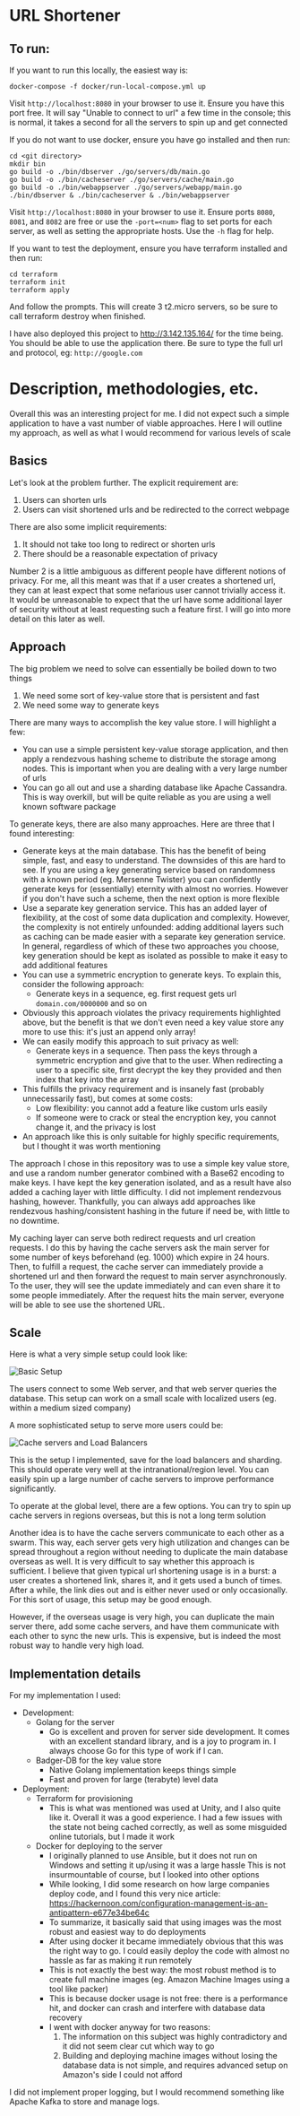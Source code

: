 # URL Shortener
## To run:
If you want to run this locally, the easiest way is:
```
docker-compose -f docker/run-local-compose.yml up
```
Visit `http://localhost:8080` in your browser to use it. Ensure you have this port free.
It will say "Unable to connect to url" a few time in the console; this is normal, it takes a second for all the
servers to spin up and get connected

If you do not want to use docker, ensure you have go installed and then run:
```
cd <git directory>
mkdir bin
go build -o ./bin/dbserver ./go/servers/db/main.go
go build -o ./bin/cacheserver ./go/servers/cache/main.go
go build -o ./bin/webappserver ./go/servers/webapp/main.go
./bin/dbserver & ./bin/cacheserver & ./bin/webappserver
```
Visit `http://localhost:8080` in your browser to use it.
Ensure ports `8080`, `8081`, and `8082` are free or use the `-port=<num>` flag to set ports for each server, as well as setting the appropriate hosts.
Use the `-h` flag for help.

If you want to test the deployment, ensure you have terraform installed and then run:
```
cd terraform
terraform init
terraform apply
```
And follow the prompts. This will create 3 t2.micro servers, so be sure to call terraform destroy when finished.

I have also deployed this project to http://3.142.135.164/ for the time being. You should be able to use the application there.
Be sure to type the full url and protocol, eg: `http://google.com`

# Description, methodologies, etc.
Overall this was an interesting project for me. I did not expect such a simple application to have a vast number of viable approaches.
Here I will outline my approach, as well as what I would recommend for various levels of scale

## Basics
Let's look at the problem further. The explicit requirement are:
1. Users can shorten urls
2. Users can visit shortened urls and be redirected to the correct webpage

There are also some implicit requirements:
1. It should not take too long to redirect or shorten urls
2. There should be a reasonable expectation of privacy
   
Number 2 is a little ambiguous as different people have different notions of privacy.
For me, all this meant was that if a user creates a shortened url, they can at least expect that some nefarious user cannot trivially access it.
It would be unreasonable to expect that the url have some additional layer of security without at least requesting such a feature first.
I will go into more detail on this later as well.

## Approach
The big problem we need to solve can essentially be boiled down to two things
1. We need some sort of key-value store that is persistent and fast
2. We need some way to generate keys

There are many ways to accomplish the key value store. I will highlight a few:
- You can use a simple persistent key-value storage application, and then apply a rendezvous hashing scheme to distribute the storage among nodes.
  This is important when you are dealing with a very large number of urls
- You can go all out and use a sharding database like Apache Cassandra. This is way overkill, but will be quite reliable as you are using a well known software package

To generate keys, there are also many approaches. Here are three that I found interesting:
- Generate keys at the main database. This has the benefit of being simple, fast, and easy to understand. The downsides of this are hard to see.
  If you are using a key generating service based on randomness with a known period (eg. Mersenne Twister) you can confidently generate keys for (essentially) eternity
  with almost no worries. However if you don't have such a scheme, then the next option is more flexible
- Use a separate key generation service. This has an added layer of flexibility, at the cost of some data duplication and complexity.
  However, the complexity is not entirely unfounded: adding additional layers such as caching can be made easier with a separate key generation service.
  In general, regardless of which of these two approaches you choose, key generation should be kept as isolated as possible to make it easy to add additional features
- You can use a symmetric encryption to generate keys. To explain this, consider the following approach:
  - Generate keys in a sequence, eg. first request gets url `domain.com/0000000` and so on
- Obviously this approach violates the privacy requirements highlighted above, but the benefit is that we don't even need a key value store any more to use this:
  it's just an append only array!
- We can easily modify this approach to suit privacy as well:
  - Generate keys in a sequence. Then pass the keys through a symmetric encryption and give that to the user.
    When redirecting a user to a specific site, first decrypt the key they provided and then index that key into the array
- This fulfills the privacy requirement and is insanely fast (probably unnecessarily fast), but comes at some costs:
  - Low flexibility: you cannot add a feature like custom urls easily
  - If someone were to crack or steal the encryption key, you cannot change it, and the privacy is lost
- An approach like this is only suitable for highly specific requirements, but I thought it was worth mentioning

The approach I chose in this repository was to use a simple key value store, and use a random number generator combined with a Base62 encoding to make keys.
I have kept the key generation isolated, and as a result have also added a caching layer with little difficulty. I did not implement rendezvous hashing, however.
Thankfully, you can always add approaches like rendezvous hashing/consistent hashing in the future if need be, with little to no downtime.

My caching layer can serve both redirect requests and url creation requests.
I do this by having the cache servers ask the main server for some number of keys beforehand (eg. 1000) which expire in 24 hours.
Then, to fulfill a request, the cache server can immediately provide a shortened url and then forward the request to main server asynchronously.
To the user, they will see the update immediately and can even share it to some people immediately. After the request hits the main server,
everyone will be able to see use the shortened URL.

## Scale
Here is what a very simple setup could look like:

![Basic Setup](./images/basic_structure.png)

The users connect to some Web server, and that web server queries the database.
This setup can work on a small scale with localized users (eg. within a medium sized company)

A more sophisticated setup to serve more users could be:

![Cache servers and Load Balancers](./images/cache_structure.png)

This is the setup I implemented, save for the load balancers and sharding. This should operate very well at the intranational/region level.
You can easily spin up a large number of cache servers to improve performance significantly.

To operate at the global level, there are a few options. You can try to spin up cache servers in regions overseas, but this is not a long term solution

Another idea is to have the cache servers communicate to each other as a swarm. This way, each server gets very high utilization and changes can be spread
throughout a region without needing to duplicate the main database overseas as well. It is very difficult to say whether this approach is sufficient.
I believe that given typical url shortening usage is in a burst: a user creates a shortened link, shares it, and it gets used a bunch of times.
After a while, the link dies out and is either never used or only occasionally. For this sort of usage, this setup may be good enough.

However, if the overseas usage is very high, you can duplicate the main server there, add some cache servers, and have them communicate with each other to sync
the new urls. This is expensive, but is indeed the most robust way to handle very high load.

## Implementation details
For my implementation I used:
- Development:
  - Golang for the server
    - Go is excellent and proven for server side development. It comes with an excellent standard library, and is a joy to program in.
      I always choose Go for this type of work if I can.
  - Badger-DB for the key value store
    - Native Golang implementation keeps things simple
    - Fast and proven for large (terabyte) level data
- Deployment:
  - Terraform for provisioning
    - This is what was mentioned was used at Unity, and I also quite like it. Overall it was a good experience.
      I had a few issues with the state not being cached correctly, as well as some misguided online tutorials, but I made it work
  - Docker for deploying to the server
    - I originally planned to use Ansible, but it does not run on Windows and setting it up/using it was a large hassle
      This is not insurmountable of course, but I looked into other options
    - While looking, I did some research on how large companies deploy code, and I found this very nice article: https://hackernoon.com/configuration-management-is-an-antipattern-e677e34be64c
    - To summarize, it basically said that using images was the most robust and easiest way to do deployments
    - After using docker it became immediately obvious that this was the right way to go.
      I could easily deploy the code with almost no hassle as far as making it run remotely
    - This is not exactly the best way: the most robust method is to create full machine images (eg. Amazon Machine Images using a tool like packer)
    - This is because docker usage is not free: there is a performance hit, and docker can crash and interfere with database data recovery
    - I went with docker anyway for two reasons:
      1. The information on this subject was highly contradictory and it did not seem clear cut which way to go
      2. Building and deploying machine images without losing the database data is not simple, and requires advanced setup on Amazon's side I could not afford

I did not implement proper logging, but I would recommend something like Apache Kafka to store and manage logs.